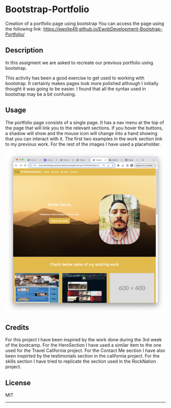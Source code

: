 # Bootstrap-Portfolio
Creation of a portfolio page using bootstrap
You can access the page using the following link:
https://ewolie49.github.io/EwobDevelopment-Bootstrap-Portfolio/

## Description

In this assigment we are asked to recreate our previous portfolio using bootstrap.

This activity has been a good exercise to get used to working with bootstrap.
It certainly makes pages look more polished although I initially thought it was going to be easier.
I found that all the syntax used in bootstrap may be a bit confusing.


## Usage

The portfolio page consists of a single page. It has a nav menu at the top of the page that will link you to the relevant sections.
If you hover the buttons, a shadow will show and the mouse icon will change into a hand showing that you can interact with it.
The first two examples in the work section link to my previous work. For the rest of the images I have used a placeholder.

    
![Screenshot](/images/Screenshot.png)
    

## Credits

For this project I have been inspired by the work done during the 3rd week of the bootcamp.
For the HeroSection I have used a similar item to the one used for the Travel California project.
For the Contact Me section I have also been inspirted by the testimonials section in the california project.
For the skills section I have tried to replicate the section used in the RockNation project.

## License

MIT

---

